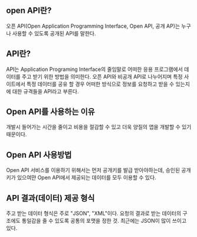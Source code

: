 

## open API란?
오픈 API(Open Application Programming Interface, Open API, 공개 AP)는 누구나 사용할 수 있도록 공개된 API를 말한다.

## API란?
API는 Application Programing Interface의 줄임말로 어떠한 응용 프로그램에서 데이터를 주고 받기 위한 방법을 의미한다.
오픈 API와 비공개 API로 나누어지며 특정 사이트에서 특정 데이터를 공유 할 경우 어떠한 방식으로 정보를 요청하고 받을 수 있는지에 대한 규격들을 API라고 부른다.

## Open API를 사용하는 이유
개발시 들어가는 시간을 줄이고 비용을 절감할 수 있고 더욱 양질의 앱을 개발할 수 있기 때문이다.
## Open API 사용방법
Open API 서비스를 이용하기 위해서는 먼저 공개키를 발급 받아야하는데, 승인된 공개키가 있으여먄 Open API에서 제공되는 데이터를 모두 이용할 수 있다.


## API 결과(데이터) 제공 형식
주고 받는 데이터 형식은 주로 "JSON", "XML"이다. 
요청의 결과로 받는 데이터의 구조에도 통일감을 줄 수 있도록 공통의 포맷을 정한 것. 최근에는 JSON이 많이 쓰이고 있다. 

